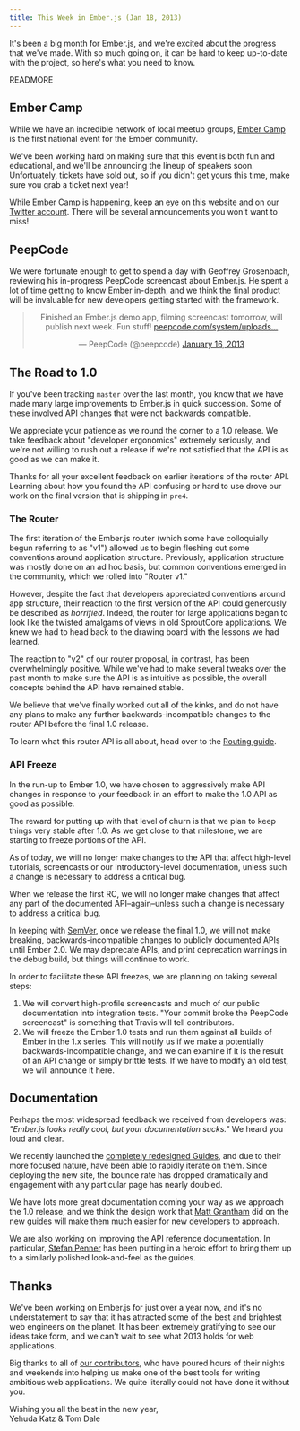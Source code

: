 ```yaml
---
title: This Week in Ember.js (Jan 18, 2013)
---
```


It's been a big month for Ember.js, and we're excited about the progress
that we've made. With so much going on, it can be hard to
keep up-to-date with the project, so here's what you need to know.

READMORE

## Ember Camp

While we have an incredible network of local meetup groups, [Ember
Camp][1] is the first national event for the Ember
community.

We've been working hard on making sure that this event is both fun and
educational, and we'll be announcing the lineup of speakers soon.
Unfortuately, tickets have sold out, so if you didn't get yours this
time, make sure you grab a ticket next year!

While Ember Camp is happening, keep an eye on this website and on [our
Twitter account][2]. There will be several announcements you won't want
to miss!

[1]: http://www.embercamp.com
[2]: https://twitter.com/emberjs

## PeepCode

We were fortunate enough to get to spend a day with Geoffrey Grosenbach,
reviewing his in-progress PeepCode screencast about Ember.js. He spent a
lot of time getting to know Ember in-depth, and we think the final
product will be invaluable for new developers getting started with the
framework.

<center>
<blockquote class="twitter-tweet"><p>Finished an Ember.js demo app, filming screencast tomorrow, will publish next week. Fun stuff! <a href="https://t.co/Sq4q85Ql" title="https://peepcode.com/system/uploads/2013/peepcode-emberjs-demo.png">peepcode.com/system/uploads…</a></p>&mdash; PeepCode (@peepcode) <a href="https://twitter.com/peepcode/status/291350861207187456" data-datetime="2013-01-16T01:07:13+00:00">January 16, 2013</a></blockquote>
<script async src="//platform.twitter.com/widgets.js" charset="utf-8"></script>
</center>

## The Road to 1.0

If you've been tracking `master` over the last month, you know that we
have made many large improvements to Ember.js in quick succession. Some
of these involved API changes that were not backwards compatible.

We appreciate your patience as we round the corner to a 1.0 release. We
take feedback about "developer ergonomics" extremely seriously, and
we're not willing to rush out a release if we're not satisfied that the
API is as good as we can make it.

Thanks for all your excellent feedback on earlier iterations of the
router API. Learning about how you found the API confusing or hard to
use drove our work on the final version that is shipping in `pre4`.

### The Router

The first iteration of the Ember.js router (which some have colloquially
begun referring to as "v1") allowed us to begin fleshing out some
conventions around application structure. Previously, application
structure was mostly done on an ad hoc basis, but common conventions
emerged in the community, which we rolled into "Router v1."

However, despite the fact that developers appreciated conventions around
app structure, their reaction to the first version of the API could
generously be described as _horrified_. Indeed, the router for large
applications began to look like the twisted amalgams of views in old
SproutCore applications. We knew we had to head back to the drawing
board with the lessons we had learned.

The reaction to "v2" of our router proposal, in contrast, has been
overwhelmingly positive. While we've had to make several tweaks over the
past month to make sure the API is as intuitive as possible, the overall
concepts behind the API have remained stable.

We believe that we've finally worked out all of the kinks, and do not
have any plans to make any further backwards-incompatible changes to the
router API before the final 1.0 release.

To learn what this router API is all about, head over to the [Routing
guide][3].

[3]: http://www.emberjs.com/guides/routing/

### API Freeze

In the run-up to Ember 1.0, we have chosen to aggressively make API
changes in response to your feedback in an effort to make the 1.0 API as
good as possible.

The reward for putting up with that level of churn is that we plan to
keep things very stable after 1.0. As we get close to that milestone, we
are starting to freeze portions of the API.

As of today, we will no longer make changes to the API that affect
high-level tutorials, screencasts or our introductory-level
documentation, unless such a change is necessary to address a critical
bug.

When we release the first RC, we will no longer make changes that affect
any part of the documented API–again–unless such a change is necessary
to address a critical bug.

In keeping with [SemVer][4], once we release the final 1.0, we will
not make breaking, backwards-incompatible changes to publicly documented
APIs until Ember 2.0. We may deprecate APIs, and print deprecation
warnings in the debug build, but things will continue to work.

In order to facilitate these API freezes, we are planning on taking
several steps:

1. We will convert high-profile screencasts and much of our public
   documentation into integration tests. "Your commit broke the PeepCode
   screencast" is something that Travis will tell contributors.
2. We will freeze the Ember 1.0 tests and run them against all builds of
   Ember in the 1.x series. This will notify us if we make a
   potentially backwards-incompatible change, and we can examine if it
   is the result of an API change or simply brittle tests. If we have to
   modify an old test, we will announce it here.

[4]: http://semver.org/

## Documentation

Perhaps the most widespread feedback we received from developers was:
_"Ember.js looks really cool, but your documentation sucks."_ We heard
you loud and clear.

We recently launched the [completely redesigned Guides][5], and due to
their more focused nature, have been able to rapidly iterate on them.
Since deploying the new site, the bounce rate has dropped dramatically
and engagement with any particular page has nearly doubled.

We have lots more great documentation coming your way as we approach the
1.0 release, and we think the design work that [Matt Grantham][6] did on
the new guides will make them much easier for new developers to approach.

We are also working on improving the API reference documentation. In
particular, [Stefan Penner][7] has been putting in a heroic effort to
bring them up to a similarly polished look-and-feel as the guides.

[5]: http://www.emberjs.com/guides/
[6]: http://www.heropixel.com
[7]: https://twitter.com/stefanpenner

## Thanks

We've been working on Ember.js for just over a year now, and it's no
understatement to say that it has attracted some of the best and
brightest web engineers on the planet. It has been extremely gratifying
to see our ideas take form, and we can't wait to see what 2013 holds for
web applications.

Big thanks to all of [our contributors][8], who have poured hours of
their nights and weekends into helping us make one of the best tools for
writing ambitious web applications. We quite literally could not have
done it without you.

Wishing you all the best in the new year,  
Yehuda Katz & Tom Dale

[8]: https://github.com/emberjs/ember.js/graphs/contributors
